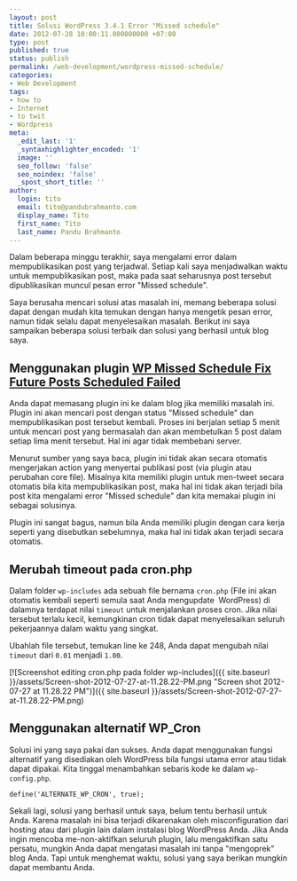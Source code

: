 ```yaml
---
layout: post
title: Solusi WordPress 3.4.1 Error "Missed schedule"
date: 2012-07-28 10:00:11.000000000 +07:00
type: post
published: true
status: publish
permalink: /web-development/wordpress-missed-schedule/
categories:
- Web Development
tags:
- how to
- Internet
- to twit
- Wordpress
meta:
  _edit_last: '1'
  _syntaxhighlighter_encoded: '1'
  image: ''
  seo_follow: 'false'
  seo_noindex: 'false'
  _spost_short_title: ''
author:
  login: tito
  email: tito@pandubrahmanto.com
  display_name: Tito
  first_name: Tito
  last_name: Pandu Brahmanto
---
```

Dalam beberapa minggu terakhir, saya mengalami error dalam mempublikasikan post yang terjadwal. Setiap kali saya menjadwalkan waktu untuk mempublikasikan post, maka pada saat seharusnya post tersebut dipublikasikan muncul pesan error "Missed schedule".

Saya berusaha mencari solusi atas masalah ini, memang beberapa solusi dapat dengan mudah kita temukan dengan hanya mengetik pesan error, namun tidak selalu dapat menyelesaikan masalah. Berikut ini saya sampaikan beberapa solusi terbaik dan solusi yang berhasil untuk blog saya.

## Menggunakan plugin [WP Missed Schedule Fix Future Posts Scheduled Failed](http://wordpress.org/extend/plugins/wp-missed-schedule/ "WP Missed Schedule Fix Future Posts Scheduled Failed")

Anda dapat memasang plugin ini ke dalam blog jika memiliki masalah ini. Plugin ini akan mencari post dengan status "Missed schedule" dan mempublikasikan post tersebut kembali. Proses ini berjalan setiap 5 menit untuk mencari post yang bermasalah dan akan membetulkan 5 post dalam setiap lima menit tersebut. Hal ini agar tidak membebani server.

Menurut sumber yang saya baca, plugin ini tidak akan secara otomatis mengerjakan action yang menyertai publikasi post (via plugin atau perubahan core file). Misalnya kita memiliki plugin untuk men-tweet secara otomatis bila kita mempublikasikan post, maka hal ini tidak akan terjadi bila post kita mengalami error "Missed schedule" dan kita memakai plugin ini sebagai solusinya.

Plugin ini sangat bagus, namun bila Anda memiliki plugin dengan cara kerja seperti yang disebutkan sebelumnya, maka hal ini tidak akan terjadi secara otomatis.

## Merubah timeout pada cron.php

Dalam folder `wp-includes` ada sebuah file bernama `cron.php` (File ini akan otomatis kembali seperti semula saat Anda mengupdate  WordPress) di dalamnya terdapat nilai `timeout` untuk menjalankan proses cron. Jika nilai tersebut terlalu kecil, kemungkinan cron tidak dapat menyelesaikan seluruh pekerjaannya dalam waktu yang singkat.

Ubahlah file tersebut, temukan line ke 248, Anda dapat mengubah nilai `timeout` dari `0.01` menjadi `1.00`.

[![Screenshot editing cron.php pada folder wp-includes]({{ site.baseurl }}/assets/Screen-shot-2012-07-27-at-11.28.22-PM.png "Screen shot 2012-07-27 at 11.28.22 PM")]({{ site.baseurl }}/assets/Screen-shot-2012-07-27-at-11.28.22-PM.png)

## Menggunakan alternatif WP_Cron

Solusi ini yang saya pakai dan sukses. Anda dapat menggunakan fungsi alternatif yang disediakan oleh WordPress bila fungsi utama error atau tidak dapat dipakai. Kita tinggal menambahkan sebaris kode ke dalam `wp-config.php`.

```
define('ALTERNATE_WP_CRON', true);
```

Sekali lagi, solusi yang berhasil untuk saya, belum tentu berhasil untuk Anda. Karena masalah ini bisa terjadi dikarenakan oleh misconfiguration dari hosting atau dari plugin lain dalam instalasi blog WordPress Anda. Jika Anda ingin mencoba me-non-aktifkan seluruh plugin, lalu mengaktifkan satu persatu, mungkin Anda dapat mengatasi masalah ini tanpa "mengoprek" blog Anda. Tapi untuk menghemat waktu, solusi yang saya berikan mungkin dapat membantu Anda.

